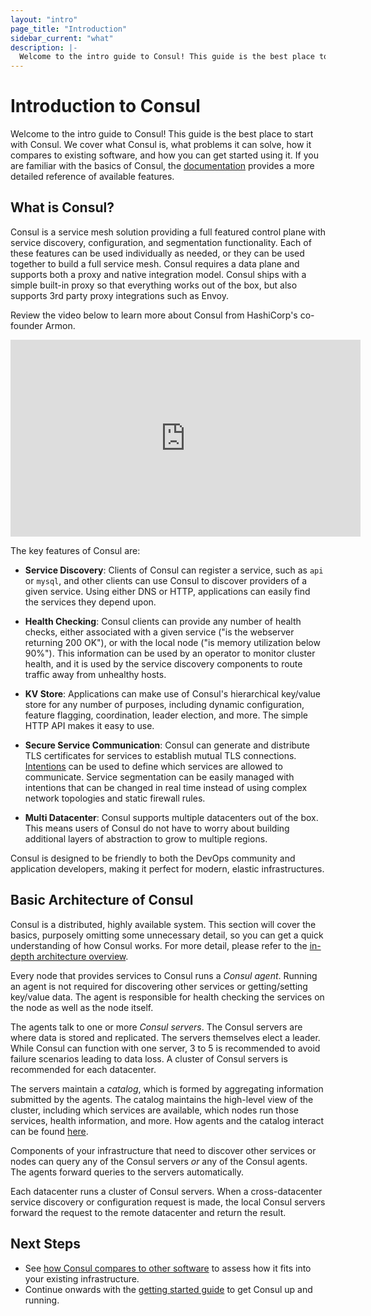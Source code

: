 ```yaml
---
layout: "intro"
page_title: "Introduction"
sidebar_current: "what"
description: |-
  Welcome to the intro guide to Consul! This guide is the best place to start with Consul. We cover what Consul is, what problems it can solve, how it compares to existing software, and how you can get started using it. If you are familiar with the basics of Consul, the documentation provides a more detailed reference of available features.
---
```


# Introduction to Consul

Welcome to the intro guide to Consul! This guide is the best place to start
with Consul. We cover what Consul is, what problems it can solve, how it compares
to existing software, and how you can get started using it. If you are familiar
with the basics of Consul, the [documentation](/docs/index.html) provides a more
detailed reference of available features.

## What is Consul?

Consul is a service mesh solution providing a full featured control plane
with service discovery, configuration, and segmentation functionality. Each
of these features can be used individually as needed, or they can be used
together to build a full service mesh. Consul requires a data plane and
supports both a proxy and native integration model. Consul ships with a
simple built-in proxy so that everything works out of the box, but also
supports 3rd party proxy integrations such as Envoy.

Review the video below to learn more about Consul from HashiCorp's co-founder Armon. 

<iframe src="https://www.youtube.com/embed/mxeMdl0KvBI" frameborder="0" allowfullscreen="true"  width="560" height="315" ></iframe>

The key features of Consul are:

* **Service Discovery**: Clients of Consul can register a service, such as
  `api` or `mysql`, and other clients can use Consul to discover providers
  of a given service. Using either DNS or HTTP, applications can easily find
  the services they depend upon.

* **Health Checking**: Consul clients can provide any number of health checks,
  either associated with a given service ("is the webserver returning 200 OK"), or
  with the local node ("is memory utilization below 90%"). This information can be
  used by an operator to monitor cluster health, and it is used by the service
  discovery components to route traffic away from unhealthy hosts.

* **KV Store**: Applications can make use of Consul's hierarchical key/value
  store for any number of purposes, including dynamic configuration, feature flagging,
  coordination, leader election, and more. The simple HTTP API makes it easy to use.

* **Secure Service Communication**: Consul can generate and distribute TLS
  certificates for services to establish mutual TLS connections.
  [Intentions](/docs/connect/intentions.html)
  can be used to define which services are allowed to communicate.
  Service segmentation can be easily managed with intentions that can
  be changed in real time instead of using complex network topologies
  and static firewall rules.

* **Multi Datacenter**: Consul supports multiple datacenters out of the box. This
  means users of Consul do not have to worry about building additional layers of
  abstraction to grow to multiple regions.

Consul is designed to be friendly to both the DevOps community and
application developers, making it perfect for modern, elastic infrastructures.

## Basic Architecture of Consul

Consul is a distributed, highly available system. This section will cover the
basics, purposely omitting some unnecessary detail, so you can get a quick
understanding of how Consul works. For more detail, please refer to the
[in-depth architecture overview](/docs/internals/architecture.html).

Every node that provides services to Consul runs a _Consul agent_. Running
an agent is not required for discovering other services or getting/setting
key/value data. The agent is responsible for health checking the services
on the node as well as the node itself.

The agents talk to one or more _Consul servers_. The Consul servers are
where data is stored and replicated. The servers themselves elect a leader.
While Consul can function with one server, 3 to 5 is recommended to avoid
failure scenarios leading to data loss. A cluster of Consul servers is recommended
for each datacenter.

The servers maintain a _catalog_, which is formed by aggregating information
submitted by the agents. The catalog maintains the high-level view of the cluster,
including which services are available, which nodes run those services, health 
information, and more. How agents and the catalog interact can be found 
[here](docs/internals/anti-entropy.html#catalog).

Components of your infrastructure that need to discover other services
or nodes can query any of the Consul servers _or_ any of the Consul agents.
The agents forward queries to the servers automatically.

Each datacenter runs a cluster of Consul servers. When a cross-datacenter
service discovery or configuration request is made, the local Consul servers
forward the request to the remote datacenter and return the result.

## Next Steps

* See [how Consul compares to other software](/intro/vs/index.html) to assess how it fits into your
existing infrastructure.
* Continue onwards with the [getting started guide](https://learn.hashicorp.com/consul/getting-started/install)
to get Consul up and running.

